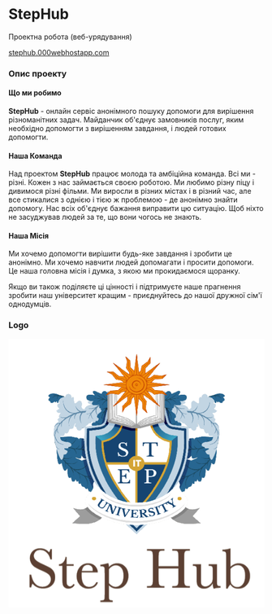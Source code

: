 # StepHub
Проектна робота (веб-урядування)

[stephub.000webhostapp.com](https://stephub.000webhostapp.com/)

### Опис проекту

#### Що ми робимо
**StepHub** - онлайн сервіс анонімного пошуку допомоги для вирішення різноманітних задач. Майданчик об'єднує замовників послуг, яким необхідно допомогти з вирішенням завдання, і людей готових допомогти. 

#### Наша Команда
Над проектом **StepHub** працює молода та амбіційна команда. Всі ми - різні. Кожен з нас займається своєю роботою. Ми любимо різну піцу і дивимося різні фільми. Ми виросли в різних містах і в різний час, але все стикалися з однією і тією ж проблемою - де анонімно знайти допомогу. Нас всіх об'єднує бажання виправити цю ситуацію. Щоб ніхто не засуджував людей за те, що вони чогось не знають.

#### Наша Місія
Ми хочемо допомогти вирішити будь-яке завдання і зробити це анонімно. Ми хочемо навчити людей допомагати і просити допомоги. Це наша головна місія і думка, з якою ми прокидаємося щоранку.

Якщо ви також поділяєте ці цінності і підтримуєте наше прагнення зробити наш університет кращим - приєднуйтесь до нашої дружної сім'ї однодумців.
### Logo
![logo](img/logo.png)
